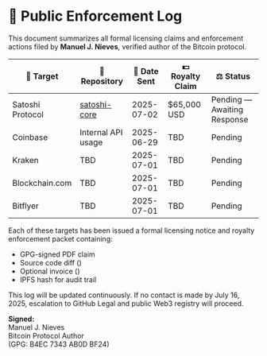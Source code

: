 # 🧾 Public Enforcement Log

This document summarizes all formal licensing claims and enforcement actions filed by **Manuel J. Nieves**, verified author of the Bitcoin protocol.

| 🎯 Target               | 📁 Repository | 📅 Date Sent | 💵 Royalty Claim | ⚖️ Status |
|------------------------|---------------|--------------|------------------|------------|
| Satoshi Protocol       | [satoshi-core](https://github.com/Satoshi-Protocol/satoshi-core) | 2025-07-02 | $65,000 USD | Pending — Awaiting Response |
| Coinbase               | Internal API usage | 2025-06-29 | TBD | Pending |
| Kraken                 | TBD | 2025-07-01 | TBD | Pending |
| Blockchain.com         | TBD | 2025-07-01 | TBD | Pending |
| Bitflyer               | TBD | 2025-07-01 | TBD | Pending |

Each of these targets has been issued a formal licensing notice and royalty enforcement packet containing:
- GPG-signed PDF claim
- Source code diff ()
- Optional invoice ()
- IPFS hash for audit trail

This log will be updated continuously. If no contact is made by July 16, 2025, escalation to GitHub Legal and public Web3 registry will proceed.

**Signed:**  
Manuel J. Nieves  
Bitcoin Protocol Author  
(GPG: B4EC 7343 AB0D BF24)
